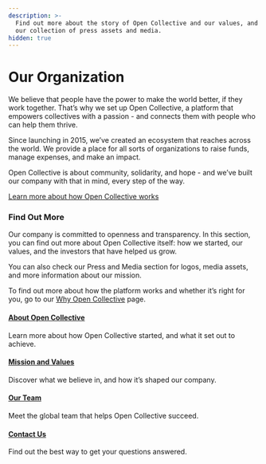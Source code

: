```yaml
---
description: >-
  Find out more about the story of Open Collective and our values, and access
  our collection of press assets and media.
hidden: true
---
```


# Our Organization

We believe that people have the power to make the world better, if they work together. That’s why we set up Open Collective, a platform that empowers collectives with a passion - and connects them with people who can help them thrive.

Since launching in 2015, we’ve created an ecosystem that reaches across the world. We provide a place for all sorts of organizations to raise funds, manage expenses, and make an impact.

Open Collective is about community, solidarity, and hope - and we’ve built our company with that in mind, every step of the way.

[Learn more about how Open Collective works](../why-open-collective/how-open-collective-works.md)

### Find Out More

Our company is committed to openness and transparency. In this section, you can find out more about Open Collective itself: how we started, our values, and the investors that have helped us grow.

You can also check our Press and Media section for logos, media assets, and more information about our mission.

To find out more about how the platform works and whether it’s right for you, go to our [Why Open Collective](broken-reference) page.



#### [About Open Collective](about.md)

Learn more about how Open Collective started, and what it set out to achieve.

#### [Mission and Values](mission-and-values.md)

Discover what we believe in, and how it’s shaped our company.

#### [Our Team](our-team.md)

Meet the global team that helps Open Collective succeed.

#### [Contact Us](https://opencollective.com/contact)

Find out the best way to get your questions answered.

